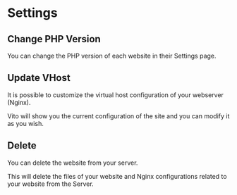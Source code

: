 # Settings

## Change PHP Version

You can change the PHP version of each website in their Settings page.

## Update VHost

It is possible to customize the virtual host configuration of your webserver (Nginx).

Vito will show you the current configuration of the site and you can modify it as you wish.

## Delete

You can delete the website from your server.

This will delete the files of your website and Nginx configurations related to your website from the Server.